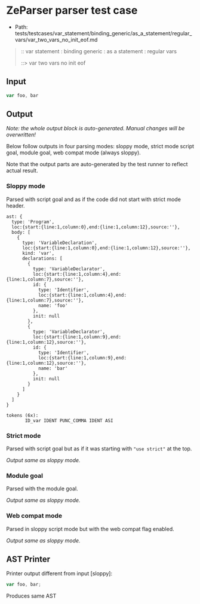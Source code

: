 # ZeParser parser test case

- Path: tests/testcases/var_statement/binding_generic/as_a_statement/regular_vars/var_two_vars_no_init_eof.md

> :: var statement : binding generic : as a statement : regular vars
>
> ::> var two vars no init eof

## Input

`````js
var foo, bar
`````

## Output

_Note: the whole output block is auto-generated. Manual changes will be overwritten!_

Below follow outputs in four parsing modes: sloppy mode, strict mode script goal, module goal, web compat mode (always sloppy).

Note that the output parts are auto-generated by the test runner to reflect actual result.

### Sloppy mode

Parsed with script goal and as if the code did not start with strict mode header.

`````
ast: {
  type: 'Program',
  loc:{start:{line:1,column:0},end:{line:1,column:12},source:''},
  body: [
    {
      type: 'VariableDeclaration',
      loc:{start:{line:1,column:0},end:{line:1,column:12},source:''},
      kind: 'var',
      declarations: [
        {
          type: 'VariableDeclarator',
          loc:{start:{line:1,column:4},end:{line:1,column:7},source:''},
          id: {
            type: 'Identifier',
            loc:{start:{line:1,column:4},end:{line:1,column:7},source:''},
            name: 'foo'
          },
          init: null
        },
        {
          type: 'VariableDeclarator',
          loc:{start:{line:1,column:9},end:{line:1,column:12},source:''},
          id: {
            type: 'Identifier',
            loc:{start:{line:1,column:9},end:{line:1,column:12},source:''},
            name: 'bar'
          },
          init: null
        }
      ]
    }
  ]
}

tokens (6x):
       ID_var IDENT PUNC_COMMA IDENT ASI
`````

### Strict mode

Parsed with script goal but as if it was starting with `"use strict"` at the top.

_Output same as sloppy mode._

### Module goal

Parsed with the module goal.

_Output same as sloppy mode._

### Web compat mode

Parsed in sloppy script mode but with the web compat flag enabled.

_Output same as sloppy mode._

## AST Printer

Printer output different from input [sloppy]:

````js
var foo, bar;
````

Produces same AST
